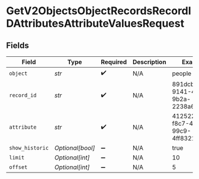 # GetV2ObjectsObjectRecordsRecordIDAttributesAttributeValuesRequest


## Fields

| Field                                | Type                                 | Required                             | Description                          | Example                              |
| ------------------------------------ | ------------------------------------ | ------------------------------------ | ------------------------------------ | ------------------------------------ |
| `object`                             | *str*                                | :heavy_check_mark:                   | N/A                                  | people                               |
| `record_id`                          | *str*                                | :heavy_check_mark:                   | N/A                                  | 891dcbfc-9141-415d-9b2a-2238a6cc012d |
| `attribute`                          | *str*                                | :heavy_check_mark:                   | N/A                                  | 41252299-f8c7-4b5e-99c9-4ff8321d2f96 |
| `show_historic`                      | *Optional[bool]*                     | :heavy_minus_sign:                   | N/A                                  | true                                 |
| `limit`                              | *Optional[int]*                      | :heavy_minus_sign:                   | N/A                                  | 10                                   |
| `offset`                             | *Optional[int]*                      | :heavy_minus_sign:                   | N/A                                  | 5                                    |